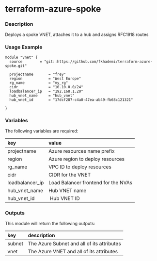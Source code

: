 # terraform-azure-spoke

### Description
Deploys a spoke VNET, attaches it to a hub and assigns RFC1918 routes


### Usage Example
```
module "vnet" {
  source        = "git::https://github.com/fkhademi/terraform-azure-spoke.git"

  projectname		= "frey"
  region	        = "West Europe"
  rg_name	        = "my_rg"
  cidr              = "10.10.0.0/24"
  loadbalancer_ip	= "192.168.1.20"
  hub_vnet_name     = "hub_vnet"
  hub_vnet_id       = "17dcf287-c4a0-47ea-ab49-fb68c121321"

}
```

### Variables
The following variables are required:

key | value
:--- | :---
projectname | Azure resources name prefix
region | Azure region to deploy resources
rg_name | VPC ID to deploy resources
cidr | CIDR for the VNET
loadbalancer_ip | Load Balancer frontend for the NVAs
hub_vnet_name | Hub VNET name
hub_vnet_id | Hub VNET ID

### Outputs
This module will return the following outputs:

key | description
:---|:---
subnet | The Azure Subnet and all of its attributes
vnet | The Azure VNET and all of its attributes